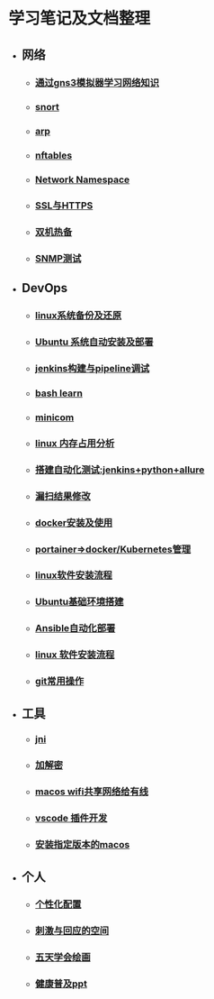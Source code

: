 # 学习笔记及文档整理

- ## 网络  
  - ### [通过gns3模拟器学习网络知识](network/network-learn.md)  
  - ### [snort](./snort/snort.md)  
  - ### [arp](work/arp-nmap.md) 
  - ### [nftables](network/nftables.md)  
  - ### [Network Namespace](network/namespace.md)  
  - ### [SSL与HTTPS](network/ssl-https.md)  
  - ### [双机热备](network/keeplive.md)  
  - ### [SNMP测试](network/snmp.md)  
- ## DevOps
  - ### [linux系统备份及还原](DevOps/linux-backup-restore.md)  
  - ### [Ubuntu 系统自动安装及部署](DevOps/ubuntu-auto.md)  
  - ### [jenkins构建与pipeline调试](DevOps/jenkins-build.md) 
  - ### [bash learn](DevOps/bash-learn.md) 
  - ### [minicom](DevOps/minicom.md) 
  - ### [linux 内存占用分析](DevOps/linux-mem.md) 
  - ### [搭建自动化测试:jenkins+python+allure](DevOps/auto-test.md) 
  - ### [漏扫结果修改](DevOps/holes.md) 
  - ### [docker安装及使用](DevOps/docker.md) 
  - ### [portainer=>docker/Kubernetes管理](DevOps/portainer.md) 
  - ### [linux软件安装流程](DevOps/linux-install.md) 
  - ### [Ubuntu基础环境搭建](DevOps/ubuntu-base.md) 
  - ### [Ansible自动化部署](DevOps/ansible.md) 
  - ### [linux 软件安装流程](DevOps/linux-install.md) 
  - ### [git常用操作](DevOps/git.md) 
- ## 工具
  - ### [jni](work/jni.md)  
  - ### [加解密](work/Encryption.md)
  - ### [macos wifi共享网络给有线](notes/share-network.md)   
  - ### [vscode 插件开发](notes/vscode-plugin-dev.md)   
  - ### [安装指定版本的macos](notes/macos-install.md)   
- ## 个人
  - ### [个性化配置](notes/my.md)  
  - ### [刺激与回应的空间](notes/刺激与回应的空间.md) 
  - ### [五天学会绘画](notes/五天学会绘画.md)  
  - ### [健康普及ppt](resources/files/notes/南京市健康普及.pptx)
